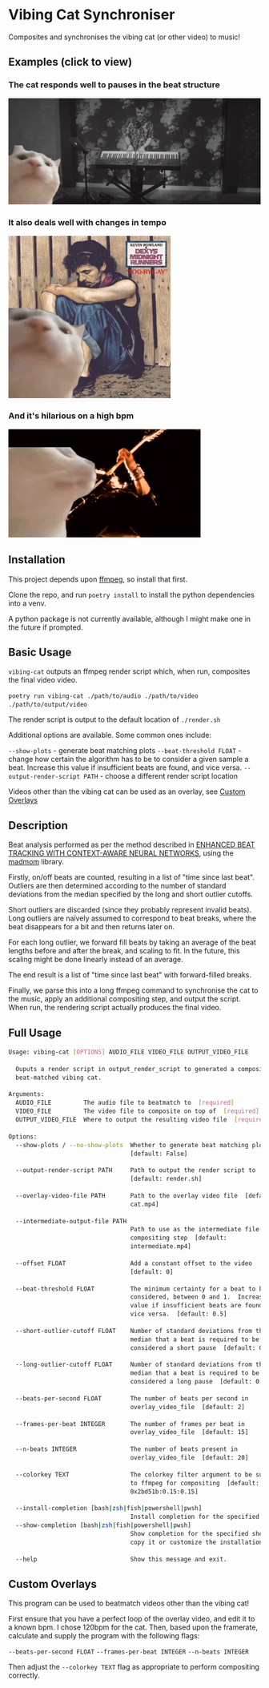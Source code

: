 # Vibing Cat Synchroniser

Composites and synchronises the vibing cat (or other video) to music!

## Examples (click to view)

### The cat responds well to pauses in the beat structure

[![The cat responds well to pauses in the beat structure](examples/never_count_on_cat.jpg)](https://edd.salkield.uk/static/vibing_cat/never_count_on_cat.mp4)

### It also deals well with changes in tempo

[![It deals well with changes in tempo](examples/come_on_eileen.jpg)](https://edd.salkield.uk/static/vibing_cat/come_on_eileen.mp4)

### And it's hilarious on a high bpm

[![And it's hilarious on a high bpm](examples/through_the_fire_and_flames.jpg)](https://edd.salkield.uk/static/vibing_cat/through_the_fire_and_flames.mp4)


## Installation

This project depends upon [ffmpeg](https://ffmpeg.org/download.html), so install that first.

Clone the repo, and run `poetry install` to install the python dependencies into a venv.

A python package is not currently available, although I might make one in the future if prompted.

## Basic Usage

`vibing-cat` outputs an ffmpeg render script which, when run, composites the final video video.

`poetry run vibing-cat ./path/to/audio ./path/to/video ./path/to/output/video`

The render script is output to the default location of `./render.sh`

Additional options are available.  Some common ones include:

`--show-plots` - generate beat matching plots
`--beat-threshold FLOAT` - change how certain the algorithm has to be to consider a given sample a beat.  Increase this value if insufficient beats are found, and vice versa.
`--output-render-script PATH` - choose a different render script location

Videos other than the vibing cat can be used as an overlay, see [Custom Overlays](#custom-overlays)

## Description

Beat analysis performed as per the method described in [ENHANCED BEAT TRACKING WITH CONTEXT-AWARE NEURAL NETWORKS](http://www.cp.jku.at/research/papers/Boeck_Schedl_DAFx_2011.pdf), using the [madmom](https://github.com/CPJKU/madmom) library.

Firstly, on/off beats are counted, resulting in a list of "time since last beat".  Outliers are then determined according to the number of standard deviations from the median specified by the long and short outlier cutoffs.

Short outliers are discarded (since they probably represent invalid beats).  Long outliers are naïvely assumed to correspond to beat breaks, where the beat disappears for a bit and then returns later on.

For each long outlier, we forward fill beats by taking an average of the beat lengths before and after the break, and scaling to fit.  In the future, this scaling might be done linearly instead of an average.

The end result is a list of "time since last beat" with forward-filled breaks.

Finally, we parse this into a long ffmpeg command to synchronise the cat to the music, apply an additional compositing step, and output the script.  When run, the rendering script actually produces the final video.

## Full Usage

```bash
Usage: vibing-cat [OPTIONS] AUDIO_FILE VIDEO_FILE OUTPUT_VIDEO_FILE

  Ouputs a render script in output_render_script to generated a composited,
  beat-matched vibing cat.

Arguments:
  AUDIO_FILE         The audio file to beatmatch to  [required]
  VIDEO_FILE         The video file to composite on top of  [required]
  OUTPUT_VIDEO_FILE  Where to output the resulting video file  [required]

Options:
  --show-plots / --no-show-plots  Whether to generate beat matching plots
                                  [default: False]

  --output-render-script PATH     Path to output the render script to
                                  [default: render.sh]

  --overlay-video-file PATH       Path to the overlay video file  [default:
                                  cat.mp4]

  --intermediate-output-file PATH
                                  Path to use as the intermediate file for the
                                  compositing step  [default:
                                  intermediate.mp4]

  --offset FLOAT                  Add a constant offset to the video
                                  [default: 0]

  --beat-threshold FLOAT          The minimum certainty for a beat to be
                                  considered, between 0 and 1.  Increase this
                                  value if insufficient beats are found, and
                                  vice versa.  [default: 0.5]

  --short-outlier-cutoff FLOAT    Number of standard deviations from the
                                  median that a beat is required to be
                                  considered a short pause  [default: 0.25]

  --long-outlier-cutoff FLOAT     Number of standard deviations from the
                                  median that a beat is required to be
                                  considered a long pause  [default: 0.25]

  --beats-per-second FLOAT        The number of beats per second in
                                  overlay_video_file  [default: 2]

  --frames-per-beat INTEGER       The number of frames per beat in
                                  overlay_video_file  [default: 15]

  --n-beats INTEGER               The number of beats present in
                                  overlay_video_file  [default: 20]

  --colorkey TEXT                 The colorkey filter argument to be supplied
                                  to ffmpeg for compositing  [default:
                                  0x2bd51b:0.15:0.15]

  --install-completion [bash|zsh|fish|powershell|pwsh]
                                  Install completion for the specified shell.
  --show-completion [bash|zsh|fish|powershell|pwsh]
                                  Show completion for the specified shell, to
                                  copy it or customize the installation.

  --help                          Show this message and exit.
```

## Custom Overlays

This program can be used to beatmatch videos other than the vibing cat!

First ensure that you have a perfect loop of the overlay video, and edit it to a known bpm.  I chose 120bpm for the cat.  Then, based upon the framerate, calculate and supply the program with the following flags:

`--beats-per-second FLOAT`
`--frames-per-beat INTEGER`
`--n-beats INTEGER`

Then adjust the `--colorkey TEXT` flag as appropriate to perform compositing correctly.
